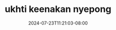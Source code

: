 --- 
title: "ukhti keenakan nyepong"
description: "video bokep ukhti keenakan nyepong durasi panjang durasi panjang terbaru"
date: 2024-07-23T11:21:03-08:00
file_code: "vwzu49q0um6x"
draft: false
cover: "ehy1fdbtphofmie0.jpg"
tags: ["ukhti", "keenakan", "nyepong", "bokep-indo", "bokep-viral", "bokep-ig"]
length: 121
fld_id: "1391199"
foldername: ".RARAHUKHTIHIJAB35Video"
categories: [".RARAHUKHTIHIJAB35Video"]
views: 102
---